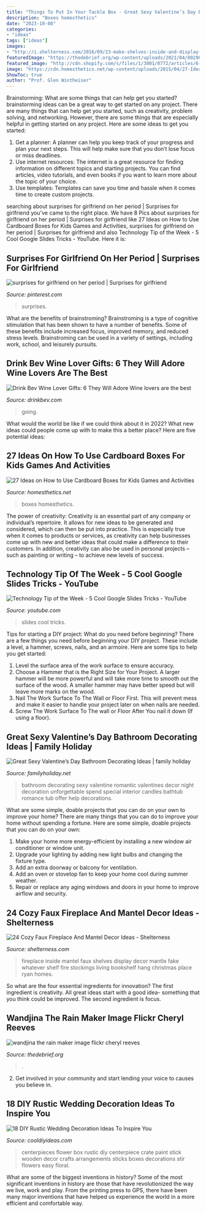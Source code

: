 ```yaml
---
title: "Things To Put In Your Tackle Box - Great Sexy Valentine’s Day Bathroom Decorating Ideas"
description: "Boxes homesthetics"
date: "2023-10-08"
categories:
- "ideas"
tags: ["ideas"]
images:
- "http://i.shelterness.com/2016/09/23-make-shelves-inside-and-display-whatever-you-like.jpg"
featuredImage: "https://thedebrief.org/wp-content/uploads/2021/04/8029038976_5474cafbb7_k-e1619712112147-1536x1264.jpg"
featured_image: "http://cdn.shopify.com/s/files/1/3001/0772/articles/6-wine-lover-gifts-they-will-adore-124422_1200x1200.jpg?v=1618094905"
image: "https://cdn.homesthetics.net/wp-content/uploads/2015/04/27-Ideas-on-How-to-Use-Cardboard-Boxes-for-Kids-Games-and-Activities-DIY-Projects-homesthetics-diy-cardboard-projects-18.jpg"
ShowToc: true
author: "Prof. Glen Wintheiser"
---
```



Brainstorming: What are some things that can help get you started?
brainstorming ideas can be a great way to get started on any project. There are many things that can help get you started, such as creativity, problem solving, and networking. However, there are some things that are especially helpful in getting started on any project. Here are some ideas to get you started:  
1. Get a planner: A planner can help you keep track of your progress and plan your next steps. This will help make sure that you don’t lose focus or miss deadlines. 
2. Use internet resources: The internet is a great resource for finding information on different topics and starting projects. You can find articles, video tutorials, and even books if you want to learn more about the topic of your choice. 
3. Use templates: Templates can save you time and hassle when it comes time to create custom projects.

	

		
searching about surprises for girlfriend on her period | Surprises for girlfriend you've came to the right place. We have 8 Pics about surprises for girlfriend on her period | Surprises for girlfriend like 27 Ideas on How to Use Cardboard Boxes for Kids Games and Activities, surprises for girlfriend on her period | Surprises for girlfriend and also Technology Tip of the Week - 5 Cool Google Slides Tricks - YouTube. Here it is:
		
    
## Surprises For Girlfriend On Her Period | Surprises For Girlfriend

<img loading=lazy src="https://i.pinimg.com/736x/72/eb/65/72eb65bea318f89d163e12f9a9bf9af5.jpg" onerror="this.onerror=null;this.src='https://tse1.mm.bing.net/th?id=OIP.ZZUPyTqjPFMLcgSLIqkckwHaNK&amp;pid=15.1';" alt="surprises for girlfriend on her period | Surprises for girlfriend">

_Source: pinterest.com_

>surprises. 

	

What are the benefits of brainstroming?
Brainstroming is a type of cognitive stimulation that has been shown to have a number of benefits. Some of these benefits include increased focus, improved memory, and reduced stress levels. Brainstroming can be used in a variety of settings, including work, school, and leisurely pursuits.

    
## Drink Bev Wine Lover Gifts: 6 They Will Adore Wine Lovers Are The Best

<img loading=lazy src="http://cdn.shopify.com/s/files/1/3001/0772/articles/6-wine-lover-gifts-they-will-adore-124422_1200x1200.jpg?v=1618094905" onerror="this.onerror=null;this.src='https://tse1.mm.bing.net/th?id=OIP.04axdIB38LFO8XshqHYmGgHaE8&amp;pid=15.1';" alt="Drink Bev Wine Lover Gifts: 6 They Will Adore Wine lovers are the best">

_Source: drinkbev.com_

>going. 

	

What would the world be like if we could think about it in 2022? What new ideas could people come up with to make this a better place? Here are five potential ideas:

    
## 27 Ideas On How To Use Cardboard Boxes For Kids Games And Activities

<img loading=lazy src="https://cdn.homesthetics.net/wp-content/uploads/2015/04/27-Ideas-on-How-to-Use-Cardboard-Boxes-for-Kids-Games-and-Activities-DIY-Projects-homesthetics-diy-cardboard-projects-18.jpg" onerror="this.onerror=null;this.src='https://tse2.mm.bing.net/th?id=OIP.go2zy0LsCsyRluwepw2KUAHaLI&amp;pid=15.1';" alt="27 Ideas on How to Use Cardboard Boxes for Kids Games and Activities">

_Source: homesthetics.net_

>boxes homesthetics. 

	

The power of creativity:
Creativity is an essential part of any company or individual’s repertoire. It allows for new ideas to be generated and considered, which can then be put into practice. This is especially true when it comes to products or services, as creativity can help businesses come up with new and better ideas that could make a difference to their customers. In addition, creativity can also be used in personal projects – such as painting or writing – to achieve new levels of success.

    
## Technology Tip Of The Week - 5 Cool Google Slides Tricks - YouTube

<img loading=lazy src="https://i.ytimg.com/vi/_SKtcBy9Bvw/hqdefault.jpg" onerror="this.onerror=null;this.src='https://tse2.mm.bing.net/th?id=OIP.wS_g-KlQmykMlavvql6pyAHaFj&amp;pid=15.1';" alt="Technology Tip of the Week - 5 Cool Google Slides Tricks - YouTube">

_Source: youtube.com_

>slides cool tricks. 

	

Tips for starting a DIY project: What do you need before beginning?
There are a few things you need before beginning your DIY project. These include a level, a hammer, screws, nails, and an armoire. Here are some tips to help you get started:
1. Level the surface area of the work surface to ensure accuracy.
2. Choose a Hammer that is the Right Size for Your Project. A larger hammer will be more powerful and will take more time to smooth out the surface of the wood. A smaller hammer may have better speed but will leave more marks on the wood.
3. Nail The Work Surface To The Wall or Floor First. This will prevent mess and make it easier to handle your project later on when nails are needed.
4. Screw The Work Surface To The wall or Floor After You nail it down (If using a floor).

    
## Great Sexy Valentine’s Day Bathroom Decorating Ideas | Family Holiday

<img loading=lazy src="http://www.familyholiday.net/wp-content/uploads/2013/01/Great-Sexy-Valentines-Day-Bathroom-Decorating-Ideas-_06.jpg" onerror="this.onerror=null;this.src='https://tse2.mm.bing.net/th?id=OIP.dgt3wObGSoKEMZ6VXXt9sgHaFj&amp;pid=15.1';" alt="Great Sexy Valentine’s Day Bathroom Decorating Ideas | family holiday">

_Source: familyholiday.net_

>bathroom decorating sexy valentine romantic valentines decor night decoration unforgettable spend special interior candles bathtub romance tub offer help decorations. 

	

What are some simple, doable projects that you can do on your own to improve your home?
There are many things that you can do to improve your home without spending a fortune. Here are some simple, doable projects that you can do on your own:
1. Make your home more energy-efficient by installing a new window air conditioner or window unit.
2. Upgrade your lighting by adding new light bulbs and changing the fixture type.
3. Add an extra doorway or balcony for ventilation. 
4. Add an oven or stovetop fan to keep your home cool during summer weather. 
5. Repair or replace any aging windows and doors in your home to improve airflow and security.

    
## 24 Cozy Faux Fireplace And Mantel Decor Ideas - Shelterness

<img loading=lazy src="http://i.shelterness.com/2016/09/23-make-shelves-inside-and-display-whatever-you-like.jpg" onerror="this.onerror=null;this.src='https://tse4.mm.bing.net/th?id=OIP.6MZygUQoLHeCHlvJuFdL3wAAAA&amp;pid=15.1';" alt="24 Cozy Faux Fireplace And Mantel Decor Ideas - Shelterness">

_Source: shelterness.com_

>fireplace inside mantel faux shelves display decor mantle fake whatever shelf fire stockings living bookshelf hang christmas place ryan homes. 

	

So what are the four essential ingredients for innovation? The first ingredient is creativity. All great ideas start with a good idea- something that you think could be improved. The second ingredient is focus.

    
## Wandjina The Rain Maker Image Flickr Cheryl Reeves

<img loading=lazy src="https://thedebrief.org/wp-content/uploads/2021/04/8029038976_5474cafbb7_k-e1619712112147-1536x1264.jpg" onerror="this.onerror=null;this.src='https://tse3.mm.bing.net/th?id=OIP.MwLr17JTbdE-pTUyjPsgLAHaGG&amp;pid=15.1';" alt="wandjina the rain maker image flickr cheryl reeves">

_Source: thedebrief.org_

>. 

	

2. Get involved in your community and start lending your voice to causes you believe in.

    
## 18 DIY Rustic Wedding Decoration Ideas To Inspire You

<img loading=lazy src="http://cooldiyideas.com/wp-content/uploads/2015/06/Rustic-Crate.jpg" onerror="this.onerror=null;this.src='https://tse2.mm.bing.net/th?id=OIP.kzJxF3_uBm2vypwpVArTkQHaLH&amp;pid=15.1';" alt="18 DIY Rustic Wedding Decoration Ideas To Inspire You">

_Source: cooldiyideas.com_

>centerpieces flower box rustic diy centerpiece crate paint stick wooden decor crafts arrangements sticks boxes decorations stir flowers easy floral. 

	

What are some of the biggest inventions in history?
Some of the most significant inventions in history are those that have revolutionized the way we live, work and play. From the printing press to GPS, there have been many major inventions that have helped us experience the world in a more efficient and comfortable way.

